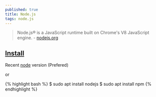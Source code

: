 ```yaml
---
published: true
title: Node.js
tags: node.js
---
```

> Node.js® is a JavaScript runtime built on Chrome's V8 JavaScript engine. - [nodejs.org](https://nodejs.org/en/)

## [Install](https://www.digitalocean.com/community/tutorials/how-to-install-node-js-on-ubuntu-20-04)

Recent [node](https://nodejs.org/en/) version (Prefered)

or

{% highlight bash %}
$ sudo apt install nodejs
$ sudo apt install npm
{% endhighlight %}
